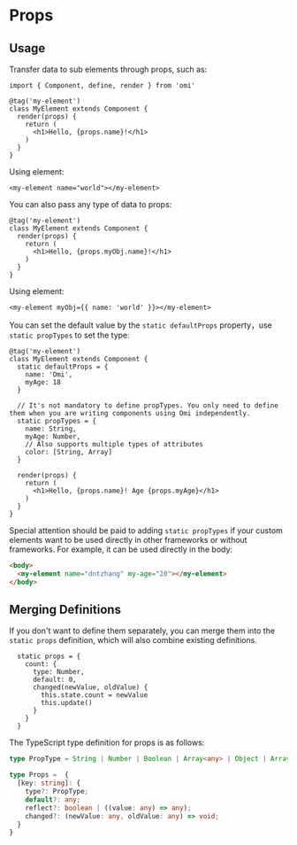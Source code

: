 # Props

## Usage

Transfer data to sub elements through props, such as:

```tsx
import { Component, define, render } from 'omi'

@tag('my-element')
class MyElement extends Component {
  render(props) {
    return (
      <h1>Hello, {props.name}!</h1>
    )
  }
}
```

Using element:

```tsx
<my-element name="world"></my-element>
```

You can also pass any type of data to props:

```tsx
@tag('my-element')
class MyElement extends Component {
  render(props) {
    return (
      <h1>Hello, {props.myObj.name}!</h1>
    )
  }
}
```

Using element:

```tsx
<my-element myObj={{ name: 'world' }}></my-element>
```

You can set the default value by the `static defaultProps` property，use `static propTypes` to set the type:

```tsx
@tag('my-element')
class MyElement extends Component {
  static defaultProps = {
    name: 'Omi',
    myAge: 18
  }

  // It's not mandatory to define propTypes. You only need to define them when you are writing components using Omi independently.
  static propTypes = {
    name: String,
    myAge: Number,
    // Also supports multiple types of attributes
    color: [String, Array]
  }
  
  render(props) {
    return (
      <h1>Hello, {props.name}! Age {props.myAge}</h1>
    )
  }
}
```

Special attention should be paid to adding `static propTypes` if your custom elements want to be used directly in other frameworks or without frameworks. For example, it can be used directly in the body:

```html
<body>
  <my-element name="dntzhang" my-age="20"></my-element>
</body>
```

## Merging Definitions

If you don't want to define them separately, you can merge them into the `static props` definition, which will also combine existing definitions.

```tsx
  static props = {
    count: {
      type: Number,
      default: 0,
      changed(newValue, oldValue) {
        this.state.count = newValue
        this.update()
      }
    }
  }
```

The TypeScript type definition for props is as follows:

```ts
type PropType = String | Number | Boolean | Array<any> | Object | Array<PropType>;

type Props =  {
  [key: string]: {
    type?: PropType;
    default?: any;
    reflect?: boolean | ((value: any) => any);
    changed?: (newValue: any, oldValue: any) => void;
  }
}
```